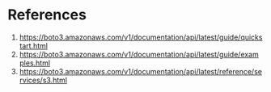 # References

1. https://boto3.amazonaws.com/v1/documentation/api/latest/guide/quickstart.html
2. https://boto3.amazonaws.com/v1/documentation/api/latest/guide/examples.html
3. https://boto3.amazonaws.com/v1/documentation/api/latest/reference/services/s3.html
